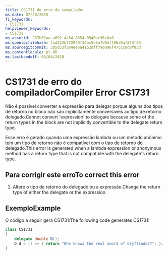 ```yaml
---
title: CS1731 de erro do compilador
ms.date: 07/20/2015
f1_keywords:
- CS1731
helpviewer_keywords:
- CS1731
ms.assetid: 267b32aa-a692-4a54-8654-0540ee36c0a0
ms.openlocfilehash: fad222bf72949f34bc5c6a7d9dff06a9af8f3f36
ms.sourcegitcommit: 3d5d33f384eeba41b2dff79d096f47ccc8d8f03d
ms.contentlocale: pt-BR
ms.lasthandoff: 05/04/2018
---
```

# <a name="compiler-error-cs1731"></a><span data-ttu-id="10d21-102">CS1731 de erro do compilador</span><span class="sxs-lookup"><span data-stu-id="10d21-102">Compiler Error CS1731</span></span>
<span data-ttu-id="10d21-103">Não é possível converter a expressão para delegar porque alguns dos tipos de retorno no bloco não são implicitamente conversíveis ao tipo de retorno delegado.</span><span class="sxs-lookup"><span data-stu-id="10d21-103">Cannot convert 'expression' to delegate because some of the return types in the block are not implicitly convertible to the delegate return type.</span></span>  
  
 <span data-ttu-id="10d21-104">Esse erro é gerado quando uma expressão lambda ou um método anônimo tem um tipo de retorno não é compatível com o tipo de retorno do delegado.</span><span class="sxs-lookup"><span data-stu-id="10d21-104">This error is generated when a lambda expression or anonymous method has a return type that is not compatible with the delegate's return type.</span></span>  
  
## <a name="to-correct-this-error"></a><span data-ttu-id="10d21-105">Para corrigir este erro</span><span class="sxs-lookup"><span data-stu-id="10d21-105">To correct this error</span></span>  
  
1.  <span data-ttu-id="10d21-106">Altere o tipo de retorno do delegado ou a expressão.</span><span class="sxs-lookup"><span data-stu-id="10d21-106">Change the return type of either the delegate or the expression.</span></span>  
  
## <a name="example"></a><span data-ttu-id="10d21-107">Exemplo</span><span class="sxs-lookup"><span data-stu-id="10d21-107">Example</span></span>  
 <span data-ttu-id="10d21-108">O código a seguir gera CS1731:</span><span class="sxs-lookup"><span data-stu-id="10d21-108">The following code generates CS1731:</span></span>  
  
```csharp  
class CS1731  
{  
    delegate double D();  
    D d = () => { return "Who knows the real sword of Gryffindor?"; };  
}  
```
